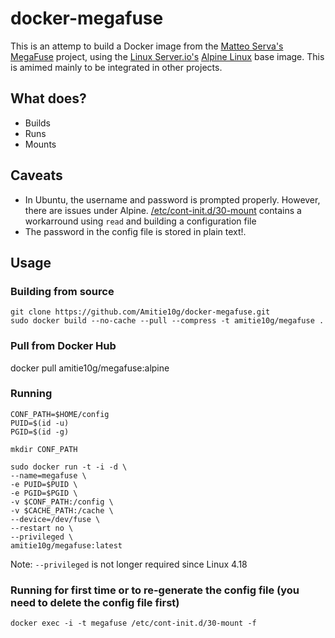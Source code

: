 # docker-megafuse
This is an attemp to build a Docker image from the [Matteo Serva's]() [MegaFuse](https://github.com/matteoserva/MegaFuse) project, using the [Linux Server.io's](https://github.com/linuxserver) [Alpine Linux](https://hub.docker.com/r/lsiobase/alpine/) base image. This is amimed mainly to be integrated in other projects.

## What does?
* Builds
* Runs
* Mounts

## Caveats
* In Ubuntu, the username and password is prompted properly. However, there are issues under Alpine. [/etc/cont-init.d/30-mount](https://github.com/Amitie10g/docker-megafuse/blob/master/root/etc/cont-init.d/30-mount) contains a workarround using `read` and building a configuration file 
* The password in the config file is stored in plain text!.

## Usage

### Building from source
```
git clone https://github.com/Amitie10g/docker-megafuse.git
sudo docker build --no-cache --pull --compress -t amitie10g/megafuse .
````

### Pull from Docker Hub
docker pull amitie10g/megafuse:alpine

### Running
```
CONF_PATH=$HOME/config
PUID=$(id -u)
PGID=$(id -g)

mkdir CONF_PATH

sudo docker run -t -i -d \
--name=megafuse \
-e PUID=$PUID \
-e PGID=$PGID \
-v $CONF_PATH:/config \
-v $CACHE_PATH:/cache \
--device=/dev/fuse \
--restart no \
--privileged \
amitie10g/megafuse:latest
```
Note: `--privileged` is not longer required since Linux 4.18

### Running for first time or to re-generate the config file (you need to delete the config file first)
`docker exec -i -t megafuse /etc/cont-init.d/30-mount -f`
